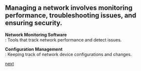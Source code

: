 ## Managing a network involves monitoring performance, troubleshooting issues, and ensuring security.

**Network Monitoring Software** \
    : Tools that track network performance and detect issues.

**Configuration Management** \
    : Keeping track of network device configurations and changes.

[next](https://github.com/ROT101/learn_something/blob/main/networking/10.resources.md)
